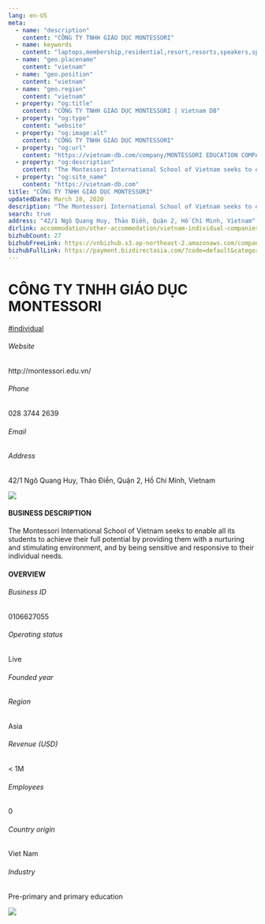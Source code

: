 ```yaml
---
lang: en-US
meta:
  - name: "description"
    content: "CÔNG TY TNHH GIÁO DỤC MONTESSORI"
  - name: keywords
    content: "laptops,membership,residential,resort,resorts,speakers,spirits,virtual,wireless,wireless,wireless,wireless,wireless,wireless,wireless,wireless,wireless,vietnam-individual-companies"
  - name: "geo.placename"
    content: "vietnam"
  - name: "geo.position"
    content: "vietnam"
  - name: "geo.region"
    content: "vietnam"
  - property: "og:title"
    content: "CÔNG TY TNHH GIÁO DỤC MONTESSORI | Vietnam DB"
  - property: "og:type"
    content: "website"
  - property: "og:image:alt"
    content: "CÔNG TY TNHH GIÁO DỤC MONTESSORI"
  - property: "og:url"
    content: "https://vietnam-db.com/company/MONTESSORI EDUCATION COMPANY LIMITED-2851526"
  - property: "og:description"
    content: "The Montessori International School of Vietnam seeks to enable all its students to achieve their full potential by providing them with a nurturing and stimulating environment, and by being sensitive and responsive to their individual needs."
  - property: "og:site_name"
    content: "https://vietnam-db.com"
title: "CÔNG TY TNHH GIÁO DỤC MONTESSORI"
updatedDate: March 28, 2020
description: "The Montessori International School of Vietnam seeks to enable all its students to achieve their full potential by providing them with a nurturing and stimulating environment, and by being sensitive and responsive to their individual needs."
search: true
address: "42/1 Ngô Quang Huy, Thảo Điền, Quận 2, Hồ Chí Minh, Vietnam"
dirlink: accommodation/other-accommodation/vietnam-individual-companies
bizhubCount: 27
bizhubFreeLink: https://vnbizhub.s3.ap-northeast-2.amazonaws.com/companies/vietnam-individual-companies_preview.xlsx
bizhubFullLink: https://payment.bizdirectasia.com/?code=default&category=bizhub&item=vietnam-individual-companies&redirect=https://vietnam-db.com
---
```



<div class="bd-item">
    <div class="item-content">
        <div class="detail-title-wrap">
            <h1 class="detail-title">
                CÔNG TY TNHH GIÁO DỤC MONTESSORI
            </h1>
        </div>
		<div class="detail-tagslist"><a href="/accommodation/other-accommodation/tags/individual" class="detail-tagitem">#individual</a></div>
        <h6 class="bd-label">Website</h6>
        <p>http://montessori.edu.vn/</p>
		<h6 class="bd-label">Phone</h6>
        <p>028 3744 2639</p>
        <h6 class="bd-label">Email</h6>
        <p><a class="textColorPrimary" href="#"></a></p>
        <h6 class="bd-label">Address</h6>
        <p>42/1 Ngô Quang Huy, Thảo Điền, Quận 2, Hồ Chí Minh, Vietnam</p>
    </div>
</div>

<div class="banner-wrap text-center"><a href="" class="banner-link"><img src="/assets/vndb.com/BannerAds2.jpg" class="banner-img"></a></div>

<div class="bd-item">
    <div class="item-content">
        <h4 class="textColorPrimary item-title">BUSINESS DESCRIPTION</h4>
        <p>The Montessori International School of Vietnam seeks to enable all its students to achieve their full potential by providing them with a nurturing and stimulating environment, and by being sensitive and responsive to their individual needs.</p>
    </div>
</div>

<div class="bd-item">
    <div class="item-content">
        <h4 class="textColorPrimary item-title">OVERVIEW</h4>
        <div class="item-info">
            <h6 class="bd-label">Business ID</h6>
            <p>0106627055</p>
        </div>
        <div class="item-info">
            <h6 class="bd-label">Operating status</h6>
            <p>Live<small class="bd-status_dot live"></small></p>
        </div>
        <div class="item-info">
            <h6 class="bd-label">Founded year</h6>
            <p></p>
        </div>
        <div class="item-info">
            <h6 class="bd-label">Region</h6>
            <p>Asia</p>
        </div>
        <div class="item-info">
            <h6 class="bd-label">Revenue (USD)</h6>
            <p>&lt; 1M</p>
        </div>
        <div class="item-info">
            <h6 class="bd-label">Employees</h6>
            <p>0</p>
        </div>
        <div class="item-info">
            <h6 class="bd-label">Country origin</h6>
            <p>Viet Nam</p>
        </div>
        <div class="item-info">
            <h6 class="bd-label">Industry</h6>
            <p>Pre-primary and primary education</p>
        </div>
    </div>
</div>

<div class="banner-wrap text-center"><a href="" class="banner-link"><img src="/assets/vndb.com/BannerAd_04_728x90.jpg" class="banner-img"></a></div>

<CustomPopup popupTitle="ENTER EMAIL TO DOWNLOAD" popupSubTitle="The companies data will be sent to your inbox. Please enter your email." :free="this.$frontmatter.bizhubFreeLink" :paid="this.$frontmatter.bizhubFullLink" :count="this.$frontmatter.bizhubCount"/>

